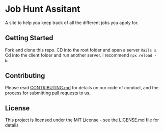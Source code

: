 # Job Hunt Assitant

A site to help you keep track of all the different jobs you apply for.

## Getting Started

Fork and clone this repo.  CD into the root folder and open a server `Rails s`.
Cd into the client folder and run another server.  I recommend `npx reload -b`.

## Contributing

Please read [CONTRIBUTING.md](https://gist.github.com/PurpleBooth/b24679402957c63ec426) for details on our code of conduct, and the process for submitting pull requests to us.

## License

This project is licensed under the MIT License - see the [LICENSE.md](LICENSE.md) file for details
